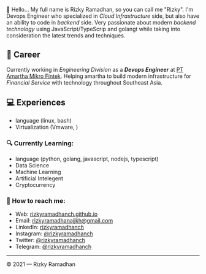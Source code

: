 <!--

<div align="center">
  <img src="https://github-readme-stats.vercel.app/api?username=rizkyramadhanch&show_icons=true&theme=dracula" alt="Sutanlab Github Stats">
  <br><br>
  <img src="https://komarev.com/ghpvc/?username=rizkyramadhanch&color=F4A4B5&style=flat" alt="sutanlab" />
</div>
<br>
-->

👋 Hello... My full name is Rizky Ramadhan, so you can call me "Rizky". I'm Devops Engineer who specialized in *Cloud Infrastructure* side, but also have an ability to code in *backend* side. Very passionate about modern *backend technology* using JavaScript/TypeScrip and golangt while taking into consideration the latest trends and techniques.

## 💼 Career
Currently working in *Engineering Division* as a ***Devops Engineer*** at [PT Amartha Mikro Fintek](https://www.linkedin.com/company/amartha/mycompany/). Helping amartha to build modern infrastructure for *Financial Service* with technology throughout Southeast Asia.

## 💻 Experiences
- language (linux, bash)
- Virtualization (Vmware, )

### 🔍 Currently Learning:
- language (python, golang, javascript, nodejs, typescript)
- Data Science
- Machine Learning
- Artificial Intelegent
- Cryptocurrency

### 🚀 How to reach me:
- Web: [rizkyramadhanch.github.io](https://rizkyramadhanch.github.io)
- Email: [rizkyramadhanajjkh@gmail.com](mailto:rizkyramadhanajjkh@gmail.com)
- LinkedIn: [rizkyramadhanch](https://www.linkedin.com/in/rizkyramadhanch/)
- Instagram: [@rizkyramadhanch](https://www.instagram.com/rizkyramadhanch/)
- Twitter: [@rizkyramadhanch](https://twitter.com/rizkyramadhanch)
- Telegram: [@rizkyramadhanch](https://t.me/rizkyramadhanch)

---

© 2021 — Rizky Ramadhan
